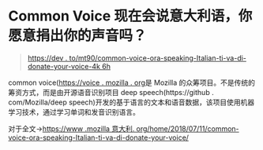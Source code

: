 # Common Voice 现在会说意大利语，你愿意捐出你的声音吗？

> [https://dev . to/mt90/common-voice-ora-speaking-Italian-ti-va-di-donate-your-voice-4k 6h](https://dev.to/mte90/common-voice-ora-parla-italiano-ti-va-di-donare-la-tua-voce-4k6h)

common voice([https://voice . mozilla . org](https://voice.mozilla.org)是 Mozilla 的众筹项目。不是传统的筹资方式，而是由开源语音识别项目 deep speech(https://github . com/Mozilla/deep speech)开发的基于语言的文本和语音数据，该项目使用机器学习技术，通过学习单词和发音识别语言。

对于全文->[https://www .mozilla 意大利. org/home/2018/07/11/common-voice-ora-speaking-Italian-ti-va-di-donate-your-voice/](https://www.mozillaitalia.org/home/2018/07/11/common-voice-ora-parla-italiano-ti-va-di-donare-la-tua-voce/)